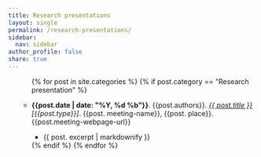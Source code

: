 ```yaml
---
title: Research presentations
layout: single
permalink: /research-presentations/
sidebar:
  nav: sidebar
author_profile: false
share: true
---
```


<ul>


<ul>
  {% for post in site.categories %}
    {% if post.category == "Research presentation" %}
         <li><p><b>{{post.date | date:
     "%Y, %d %b"}}</b>. {{post.authors}}. <i><a href="{{
     post.url }}">{{ post.title
     }}</a>[{{post.type}}]</i>. {{post. meeting-name}}, {{post. place}}. {{post.meeting-webpage-url}}</p></li>
     <ul>
         <li>{{ post. excerpt | markdownify }}</li>
    </ul>
    {% endif %}
  {% endfor %}
</ul>
